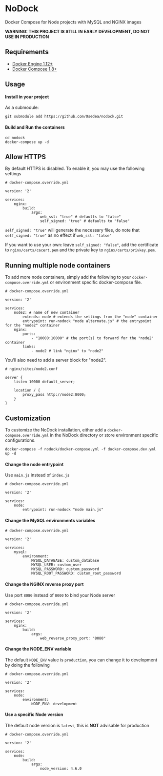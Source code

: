# NoDock
Docker Compose for Node projects with MySQL and NGINX images

**WARNING: THIS PROJECT IS STILL IN EARLY DEVELOPMENT, DO NOT USE IN PRODUCTION**

## Requirements
* [Docker Engine 1.12+](https://docs.docker.com/engine/installation/)
* [Docker Compose 1.8+](https://docs.docker.com/compose/install/)

## Usage

#### Install in your project

As a submodule:
```
git submodule add https://github.com/Osedea/nodock.git
```

#### Build and Run the containers
```
cd nodock
docker-compose up -d
```

## Allow HTTPS

By default HTTPS is disabled. To enable it, you may use the following settings

```
# docker-compose.override.yml

version: '2'

services:
    nginx:
        build:
            args:
                web_ssl: "true" # defaults to "false"
                self_signed: "true" # defaults to "false"
```

`self_signed: "true"` will generate the necessary files, do note that `self_signed: "true"` as no effect if `web_ssl: "false"`

If you want to use your own: leave `self_signed: "false"`, add the certificate to `nginx/certs/cacert.pem` and the private key to `nginx/certs/privkey.pem`.


## Running multiple node containers
To add more node containers, simply add the following to your `docker-compose.override.yml` or environment specific docker-compose file.
```
# docker-compose.override.yml

version: '2'

services:
    node2: # name of new container
        extends: node # extends the settings from the "node" container
        entrypoint: run-nodock "node alternate.js" # the entrypoint for the "node2" container
    nginx:
        ports:
            - "10000:10000" # the port(s) to forward for the "node2" container
        links:
            - node2 # link "nginx" to "node2"
```

You'll also need to add a server block for "node2".
```
# nginx/sites/node2.conf

server {
    listen 10000 default_server;

    location / {
        proxy_pass http://node2:8000;
    }
}
```

## Customization

To customize the NoDock installation, either add a `docker-compose.override.yml` in the NoDock directory or store environment specific configurations.

```
docker-compose -f nodock/docker-compose.yml -f docker-compose.dev.yml up -d
```

#### Change the node entrypoint

Use `main.js` instead of `index.js`
```
# docker-compose.override.yml

version: '2'

services:
    node:
        entrypoint: run-nodock "node main.js"
```

#### Change the MySQL environments variables
```
# docker-compose.override.yml

version: '2'

services:
    mysql:
        environment:
            MYSQL_DATABASE: custom_database
            MYSQL_USER: custom_user
            MYSQL_PASSWORD: custom_password
            MYSQL_ROOT_PASSWORD: custom_root_password
```

#### Change the NGINX reverse proxy port

Use port `8080` instead of `8000` to bind your Node server
```
# docker-compose.override.yml

version: '2'

services:
    nginx:
        build:
            args:
                web_reverse_proxy_port: "8080"
```

#### Change the NODE_ENV variable

The default `NODE_ENV` value is `production`, you can change it to development by doing the following
```
# docker-compose.override.yml

version: '2'

services:
    node:
        environment:
            NODE_ENV: development
```

#### Use a specific Node version

The default node version is `latest`, this is **NOT** advisable for production
```
# docker-compose.override.yml

version: '2'

services:
    node:
        build:
            args:
                node_version: 4.6.0
```
